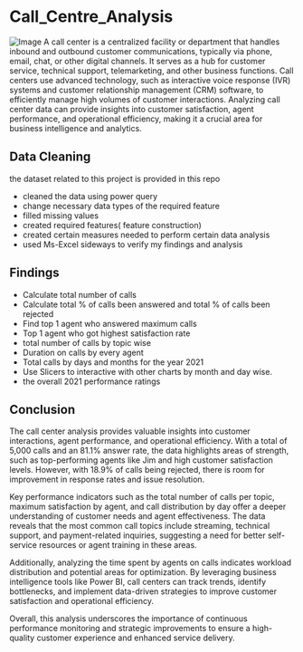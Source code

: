 # Call_Centre_Analysis


![Image](https://github.com/user-attachments/assets/dabbdd8f-78b5-4c80-838a-bc05e2d0ac19)
A call center is a centralized facility or department that handles inbound and outbound customer communications, typically via phone, email, chat, or other digital channels. It serves as a hub for customer service, technical support, telemarketing, and other business functions. Call centers use advanced technology, such as interactive voice response (IVR) systems and customer relationship management (CRM) software, to efficiently manage high volumes of customer interactions. Analyzing call center data can provide insights into customer satisfaction, agent performance, and operational efficiency, making it a crucial area for business intelligence and analytics.


## **Data Cleaning**
the dataset related to this project is provided in this repo
- cleaned the data using power query
- change necessary data types of the required feature
- filled missing values
- created required features( feature construction)
- created certain measures needed to perform certain data analysis
- used Ms-Excel sideways to verify my findings and analysis


## **Findings**
- 	Calculate total number of calls
- 	Calculate total % of calls been answered and total % of calls been rejected
- 	Find top 1 agent who answered maximum calls
- 	Top 1 agent who got highest satisfaction rate
- total number of calls by topic wise
- 	Duration on calls by every agent
- 	Total calls by days and months for the year 2021
- 	Use Slicers to interactive with other charts by month and day wise.
- the overall 2021 performance ratings 


## Conclusion 

The call center analysis provides valuable insights into customer interactions, agent performance, and operational efficiency. With a total of 5,000 calls and an 81.1% answer rate, the data highlights areas of strength, such as top-performing agents like Jim and high customer satisfaction levels. However, with 18.9% of calls being rejected, there is room for improvement in response rates and issue resolution.  

Key performance indicators such as the total number of calls per topic, maximum satisfaction by agent, and call distribution by day offer a deeper understanding of customer needs and agent effectiveness. The data reveals that the most common call topics include streaming, technical support, and payment-related inquiries, suggesting a need for better self-service resources or agent training in these areas.  

Additionally, analyzing the time spent by agents on calls indicates workload distribution and potential areas for optimization. By leveraging business intelligence tools like Power BI, call centers can track trends, identify bottlenecks, and implement data-driven strategies to improve customer satisfaction and operational efficiency.  

Overall, this analysis underscores the importance of continuous performance monitoring and strategic improvements to ensure a high-quality customer experience and enhanced service delivery.

